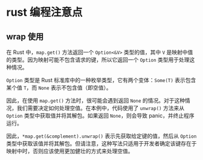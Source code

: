 # rust 编程注意点

## wrap 使用

在 Rust 中，`map.get()` 方法返回一个 `Option<&V>` 类型的值，其中 `V` 是映射中值的类型。因为映射可能不包含请求的键，所以它返回一个 `Option` 类型用于处理这种情况。

`Option` 类型是 Rust 标准库中的一种枚举类型，它有两个变体：`Some(T)` 表示包含某个值 `T`，而 `None` 表示不包含值（即空值）。

因此，在使用 `map.get()` 方法时，很可能会遇到返回 `None` 的情况。对于这种情况，我们需要决定如何处理空值。在本例中，代码使用了 `unwrap()` 方法来从 `Option` 类型中获取值并将其解包。如果返回 `None`，则会导致 panic，并终止程序运行。

因此，`*map.get(&complement).unwrap()` 表示先获取给定键的值，然后从 `Option` 类型中获取该值并将其解包。但请注意，这种写法只适用于开发者确定该键存在于映射中时，否则应该使用更加健壮的方式来处理空值。
